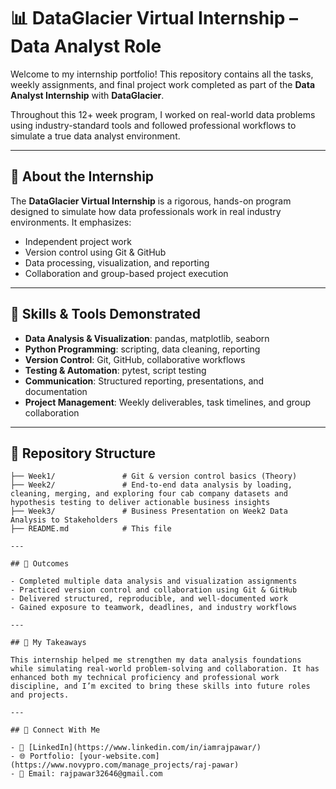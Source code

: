 # 📊 DataGlacier Virtual Internship – Data Analyst Role

Welcome to my internship portfolio! This repository contains all the tasks, weekly assignments, and final project work completed as part of the **Data Analyst Internship** with **DataGlacier**.

Throughout this 12+ week program, I worked on real-world data problems using industry-standard tools and followed professional workflows to simulate a true data analyst environment.

---

## 🧠 About the Internship

The **DataGlacier Virtual Internship** is a rigorous, hands-on program designed to simulate how data professionals work in real industry environments. It emphasizes:
- Independent project work
- Version control using Git & GitHub
- Data processing, visualization, and reporting
- Collaboration and group-based project execution

---

## 🧰 Skills & Tools Demonstrated

- **Data Analysis & Visualization**: pandas, matplotlib, seaborn
- **Python Programming**: scripting, data cleaning, reporting
- **Version Control**: Git, GitHub, collaborative workflows
- **Testing & Automation**: pytest, script testing
- **Communication**: Structured reporting, presentations, and documentation
- **Project Management**: Weekly deliverables, task timelines, and group collaboration

---

## 📁 Repository Structure

```text
├── Week1/               # Git & version control basics (Theory)
├── Week2/               # End-to-end data analysis by loading, cleaning, merging, and exploring four cab company datasets and hypothesis testing to deliver actionable business insights
├── Week3/               # Business Presentation on Week2 Data Analysis to Stakeholders 
├── README.md            # This file

---

## 🎯 Outcomes

- Completed multiple data analysis and visualization assignments  
- Practiced version control and collaboration using Git & GitHub  
- Delivered structured, reproducible, and well-documented work  
- Gained exposure to teamwork, deadlines, and industry workflows  

---

## 🚀 My Takeaways

This internship helped me strengthen my data analysis foundations while simulating real-world problem-solving and collaboration. It has enhanced both my technical proficiency and professional work discipline, and I’m excited to bring these skills into future roles and projects.

---

## 📌 Connect With Me

- 💼 [LinkedIn](https://www.linkedin.com/in/iamrajpawar/)  
- 🌐 Portfolio: [your-website.com](https://www.novypro.com/manage_projects/raj-pawar)  
- 📧 Email: rajpawar32646@gmail.com
